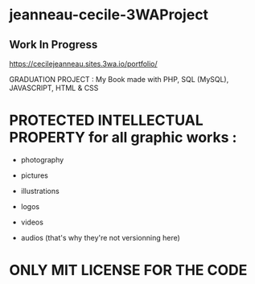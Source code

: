 # jeanneau-cecile-3WAProject
## Work In Progress

https://cecilejeanneau.sites.3wa.io/portfolio/

GRADUATION PROJECT :
My Book made with PHP, SQL (MySQL), JAVASCRIPT, HTML & CSS

# PROTECTED INTELLECTUAL PROPERTY for all graphic works :
- photography
* pictures
- illustrations 
* logos 
- videos
* audios
(that's why they're not versionning here)


# ONLY MIT LICENSE FOR THE CODE
